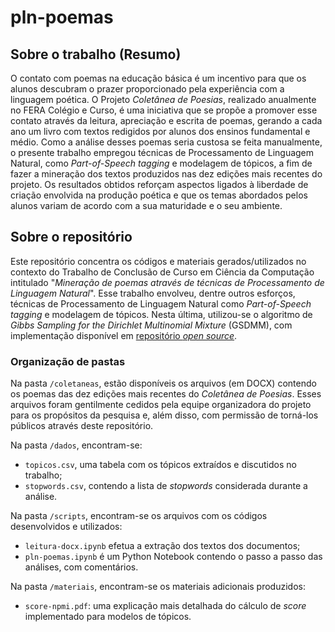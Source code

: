 # pln-poemas

## Sobre o trabalho (Resumo)

O contato com poemas na educação básica é um incentivo para que os alunos descubram o prazer proporcionado pela experiência com a linguagem poética. O Projeto _Coletânea de Poesias_, realizado anualmente no FERA Colégio e Curso, é uma iniciativa que se propõe a promover esse contato através da leitura, apreciação e escrita de poemas, gerando a cada ano um livro com textos redigidos por alunos dos ensinos fundamental e médio. Como a análise desses poemas seria custosa se feita manualmente, o presente trabalho empregou técnicas de Processamento de Linguagem Natural, como _Part-of-Speech tagging_ e modelagem de tópicos, a fim de fazer a mineração dos textos produzidos nas dez edições mais recentes do projeto. Os resultados obtidos reforçam aspectos ligados à liberdade de criação envolvida na produção poética e que os temas abordados pelos alunos variam de acordo com a sua maturidade e o seu ambiente.

## Sobre o repositório

Este repositório concentra os códigos e materiais gerados/utilizados no contexto do Trabalho de Conclusão de Curso em Ciência da Computação intitulado "_Mineração de poemas através de técnicas de Processamento de Linguagem Natural_". Esse trabalho envolveu, dentre outros esforços, técnicas de Processamento de Linguagem Natural como _Part-of-Speech tagging_
e modelagem de tópicos. Nesta última, utilizou-se o algoritmo de _Gibbs Sampling for the Dirichlet Multinomial Mixture_ (GSDMM), com implementação disponível em [repositório _open source_](https://github.com/rwalk/gsdmm/).

### Organização de pastas

Na pasta `/coletaneas`, estão disponíveis os arquivos (em DOCX) contendo os poemas das dez edições mais recentes do _Coletânea de Poesias_. Esses arquivos foram gentilmente cedidos pela equipe organizadora do projeto para os propósitos da pesquisa e, além disso, com permissão de torná-los públicos através deste repositório.

Na pasta `/dados`, encontram-se:

- `topicos.csv`, uma tabela com os tópicos extraídos e discutidos no trabalho;
- `stopwords.csv`, contendo a lista de _stopwords_ considerada durante a análise.

Na pasta `/scripts`, encontram-se os arquivos com os códigos desenvolvidos e utilizados:

- `leitura-docx.ipynb` efetua a extração dos textos dos documentos;
- `pln-poemas.ipynb` é um Python Notebook contendo o passo a passo das análises, com comentários.

Na pasta `/materiais`, encontram-se os materiais adicionais produzidos:

- `score-npmi.pdf`: uma explicação mais detalhada do cálculo de _score_ implementado para modelos de tópicos.
